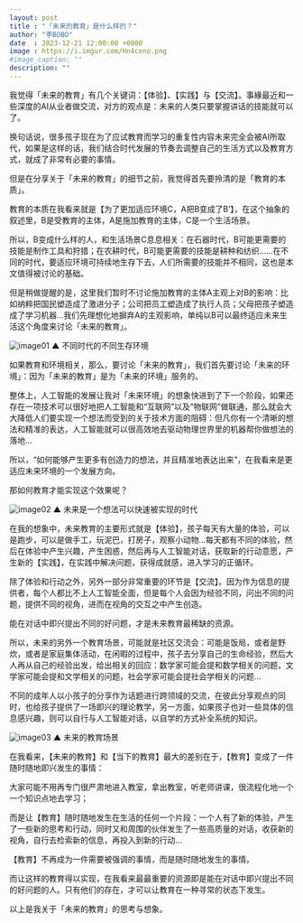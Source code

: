 ```yaml
---
layout: post
title : "「未来的教育」是什么样的？"
author: "李BOBO"
date  : 2023-12-21 12:00:00 +0800
image : https://i.imgur.com/Hn4ceno.png
#image_caption: ""
description: ""
---
```


我觉得「未来的教育」有几个关键词：【体验】、【实践】与【交流】。事緣最近和一些深度的AI从业者做交流，对方的观点是：未来的人类只要掌握讲话的技能就可以了。

<!--more-->

换句话说，很多孩子现在为了应试教育而学习的重复性内容未来完全会被AI所取代，如果是这样的话，我们结合时代发展的节奏去调整自己的生活方式以及教育方式，就成了非常有必要的事情。

但是在分享关于「未来的教育」的细节之前，我觉得首先要拎清的是「教育的本质」。

教育的本质在我看来就是【为了更加适应环境C，A把B变成了B’】，在这个抽象的叙述里，B是受教育的主体，A是施加教育的主体，C是一个生活场景。

所以，B变成什么样的人，和生活场景C息息相关：在石器时代，B可能更需要的技能是制作工具和狩猎；在农耕时代，B可能更需要的技能是耕种和纺织......在不同的时代，要适应环境可持续地生存下去，人们所需要的技能并不相同，这也是本文值得被讨论的基础。

但是稍做提醒的是，这里我们暂时不讨论施加教育的主体A主观上对B的影响：比如纳粹把国民塑造成了激进分子；公司把员工塑造成了执行人员；父母把孩子塑造成了学习机器...我们先理想化地摒弃A的主观影响，单纯以B可以最终适应未来生活这个角度来讨论「未来的教育」。

![image01](https://i.imgur.com/ZJDSS2q.png)
▲ 不同时代的不同生存环境

如果教育和环境相关，那么，要讨论「未来的教育」，我们首先要讨论「未来的环境」：因为「未来的教育」是为「未来的环境」服务的。

整体上，人工智能的发展让我对「未来环境」的想象快进到了下一个阶段，如果还存在一项技术可以很好地把人工智能和“互联网”以及“物联网”做联通，那么就会大大降低人们要实现一个想法而受到的关于技术方面的阻碍：但凡你有一个清晰的想法和精准的表达，人工智能就可以很高效地去驱动物理世界里的机器帮你做想法的落地...

所以，“如何能够产生更多有创造力的想法，并且精准地表达出来”，在我看来是更适应未来环境的一个发展方向。

那如何教育才能实现这个效果呢？

![image02](https://i.imgur.com/3qYFoar.png)
▲ 未来是一个想法可以快速被实现的时代

在我的想象中，未来教育的主要形式就是【体验】，孩子每天有大量的体验，可以是跑步，可以是做手工，玩泥巴，打房子，观察小动物...每天都有不同的体验，然后在体验中产生兴趣，产生困惑，然后再与人工智能对话，获取新的行动意愿，产生新的【实践】，在实践中解决问题，获得成就感，进入学习的正循环。

除了体验和行动之外，另外一部分非常重要的环节是【交流】。因为作为信息的提供者，每个人都比不上人工智能全面，但是每个人会因为经验不同，问出不同的问题，提供不同的视角，进而在视角的交互之中产生创造。

能在对话中即兴提出不同的好问题，才是未来教育最稀缺的资源。

所以，未来的另外一个教育场景，可能就是社区交流会：可能是饭局，或者是野炊，或者是家庭集体活动，在闲暇的过程中，孩子去分享自己的生命经验，然后大人再从自己的经验出发，给出相关的回应：数学家可能会提和数学相关的问题，文学家可能会提和文学相关的问题，社会学家可能会提社会学相关的问题...

不同的成年人以小孩子的分享作为话题进行跨领域的交流，在彼此分享观点的同时，也给孩子提供了一场即兴的理论教学，另一方面，如果孩子也对一些具体的信息感兴趣，则可以自行与人工智能对话，以自学的方式补全系统的知识。

![image03](https://i.imgur.com/gqetARO.png)
▲ 未来的教育场景

在我看来，【未来的教育】和【当下的教育】最大的差别在于，【教育】变成了一件随时随地即兴发生的事情：

大家可能不用再专门很严肃地进入教室，拿出教室，听老师讲课，很流程化地一个一个知识点地去学习；

而是让【教育】随时随地发生在生活的任何一个片段：一个人有了新的体验，产生了一些新的思考和行动，同时又和周围的伙伴发生了一些高质量的对话，收获新的视角，自行去检索新的信息，再投入到新的行动...

【教育】不再成为一件需要被强调的事情，而是随时随地发生的事情。

而让这样的教育得以实现，在我看来最最重要的资源即是能在对话中即兴提出不同的好问题的人。只有他们的存在，才可以让教育在一种寻常的状态下发生。

以上是我关于「未来的教育」的思考与想象。

<!--END-->